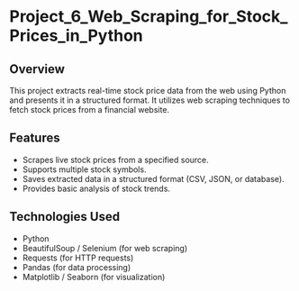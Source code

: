 # Project_6_Web_Scraping_for_Stock_Prices_in_Python 
        
## Overview 
This project extracts real-time stock price data from the web using Python and presents it in a structured format. It utilizes web scraping techniques to fetch stock prices from a financial website.  
     
## Features 
- Scrapes live stock prices from a specified source. 
- Supports multiple stock symbols.
- Saves extracted data in a structured format (CSV, JSON, or database). 
- Provides basic analysis of stock trends.

## Technologies Used
- Python
- BeautifulSoup / Selenium (for web scraping)
- Requests (for HTTP requests)
- Pandas (for data processing)
- Matplotlib / Seaborn (for visualization)

